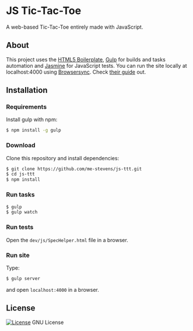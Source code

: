 # JS Tic-Tac-Toe

A web-based Tic-Tac-Toe entirely made with JavaScript.

## About

This project uses the [HTML5 Boilerplate](https://html5boilerplate.com/), [Gulp](http://gulpjs.com/) for builds and tasks automation and [Jasmine](http://jasmine.github.io/) for JavaScript tests. You can run the site locally at localhost:4000 using [Browsersync](https://www.browsersync.io/). Check [their guide](https://www.browsersync.io/docs/gulp/) out.

## Installation

### Requirements

Install gulp with npm:

```bash
$ npm install -g gulp
```

### Download

Clone this repository and install dependencies:

```bash
$ git clone https://github.com/me-stevens/js-ttt.git
$ cd js-ttt
$ npm install
```

### Run tasks

```bash
$ gulp
$ gulp watch
```

### Run tests

Open the `dev/js/SpecHelper.html` file in a browser.

### Run site

Type:

```bash
$ gulp server
```

and open `localhost:4000` in a browser.

## License

[![License](https://img.shields.io/badge/gnu-license-green.svg?style=flat)](https://opensource.org/licenses/GPL-2.0)
GNU License
